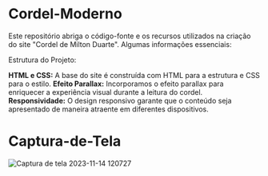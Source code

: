 # Cordel-Moderno
Este repositório abriga o código-fonte e os recursos utilizados na criação do site "Cordel de Milton Duarte". Algumas informações essenciais:

Estrutura do Projeto:

<strong>HTML e CSS:</strong> A base do site é construída com HTML para a estrutura e CSS para o estilo.
<strong>Efeito Parallax:</strong> Incorporamos o efeito parallax para enriquecer a experiência visual durante a leitura do cordel.
<strong>Responsividade:</strong> O design responsivo garante que o conteúdo seja apresentado de maneira atraente em diferentes dispositivos.

# Captura-de-Tela
![Captura de tela 2023-11-14 120727](https://github.com/Everton-Leon/Cordel-Moderno/assets/121234114/10138f67-8f2b-4c28-9293-b99d2f0fe067)
